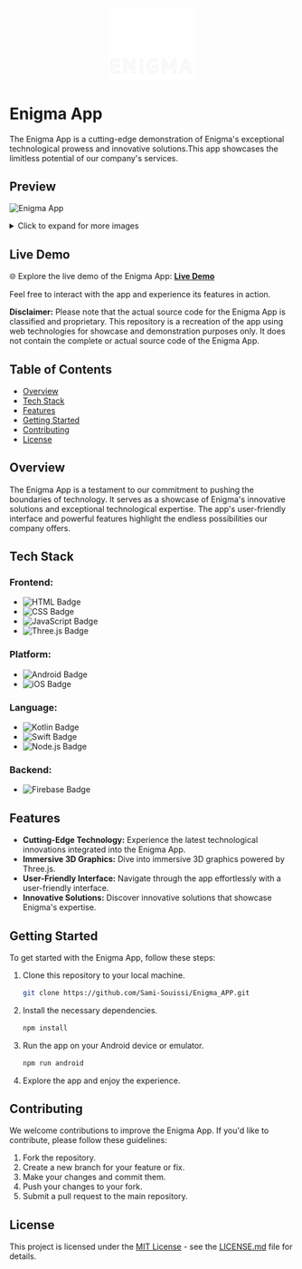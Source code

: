 <p align="center">
    <img width="30%" src="./Preview/enigmawhite.png" alt="Enigma Logo">
</p>

# Enigma App

The Enigma App is a cutting-edge demonstration of Enigma's exceptional technological prowess and innovative solutions.This app showcases the limitless potential of our company's services.

## Preview
![Enigma App](./Preview/thumb.gif)
<details>
  <summary>Click to expand for more images</summary>
<div style="text-align:center;">
  <table style="margin: 0 auto;">
    <tr>
      <td> <img src="./Preview/01.png" alt="Image 1">
      </td>
      <td><img src="./Preview/02.png" alt="Image 2">
      </td>
    </tr>
  </table>
</div>

  ![Image 1](./Preview/5400454.png)
  

</details>

## Live Demo

🌐 Explore the live demo of the Enigma App: [**Live Demo**](https://sami-souissi.github.io/Enigma_APP/) 

Feel free to interact with the app and experience its features in action.

**Disclaimer:** Please note that the actual source code for the Enigma App is classified and proprietary. This repository is a recreation of the app using web technologies for showcase and demonstration purposes only. It does not contain the complete or actual source code of the Enigma App.


## Table of Contents

- [Overview](#overview)
- [Tech Stack](#tech-stack)
- [Features](#features)
- [Getting Started](#getting-started)
- [Contributing](#contributing)
- [License](#license)

## Overview

The Enigma App is a testament to our commitment to pushing the boundaries of technology. It serves as a showcase of Enigma's innovative solutions and exceptional technological expertise. The app's user-friendly interface and powerful features highlight the endless possibilities our company offers.

## Tech Stack

### Frontend:

- ![HTML Badge](https://img.shields.io/badge/HTML-5C3EE8?style=for-the-badge&logo=html5&logoColor=white)
- ![CSS Badge](https://img.shields.io/badge/CSS-1572B6?style=for-the-badge&logo=css3&logoColor=white)
- ![JavaScript Badge](https://img.shields.io/badge/JavaScript-F7DF1E?style=for-the-badge&logo=javascript&logoColor=black)
- ![Three.js Badge](https://img.shields.io/badge/Three.js-000000?style=for-the-badge&logo=three.js&logoColor=white)

### Platform:

- ![Android Badge](https://img.shields.io/badge/Android-3DDC84?style=for-the-badge&logo=android&logoColor=white)
- ![iOS Badge](https://img.shields.io/badge/iOS-000000?style=for-the-badge&logo=apple&logoColor=white)


### Language:

- ![Kotlin Badge](https://img.shields.io/badge/Kotlin-0095D5?style=for-the-badge&logo=kotlin&logoColor=white)
- ![Swift Badge](https://img.shields.io/badge/Swift-FA7343?style=for-the-badge&logo=swift&logoColor=white)
- ![Node.js Badge](https://img.shields.io/badge/Node.js-68A063?style=for-the-badge&logo=node.js&logoColor=white)

### Backend:
- ![Firebase Badge](https://img.shields.io/badge/Firebase-FFCA28?style=for-the-badge&logo=firebase&logoColor=black)


## Features

- **Cutting-Edge Technology:** Experience the latest technological innovations integrated into the Enigma App.
- **Immersive 3D Graphics:** Dive into immersive 3D graphics powered by Three.js.
- **User-Friendly Interface:** Navigate through the app effortlessly with a user-friendly interface.
- **Innovative Solutions:** Discover innovative solutions that showcase Enigma's expertise.

## Getting Started

To get started with the Enigma App, follow these steps:

1. Clone this repository to your local machine.

   ```bash
   git clone https://github.com/Sami-Souissi/Enigma_APP.git
   ```

2. Install the necessary dependencies.

   ```bash
   npm install
   ```

3. Run the app on your Android device or emulator.

   ```bash
   npm run android
   ```

4. Explore the app and enjoy the experience.


## Contributing

We welcome contributions to improve the Enigma App. If you'd like to contribute, please follow these guidelines:

1. Fork the repository.
2. Create a new branch for your feature or fix.
3. Make your changes and commit them.
4. Push your changes to your fork.
5. Submit a pull request to the main repository.

## License

This project is licensed under the [MIT License](LICENSE.md) - see the [LICENSE.md](LICENSE.md) file for details.
